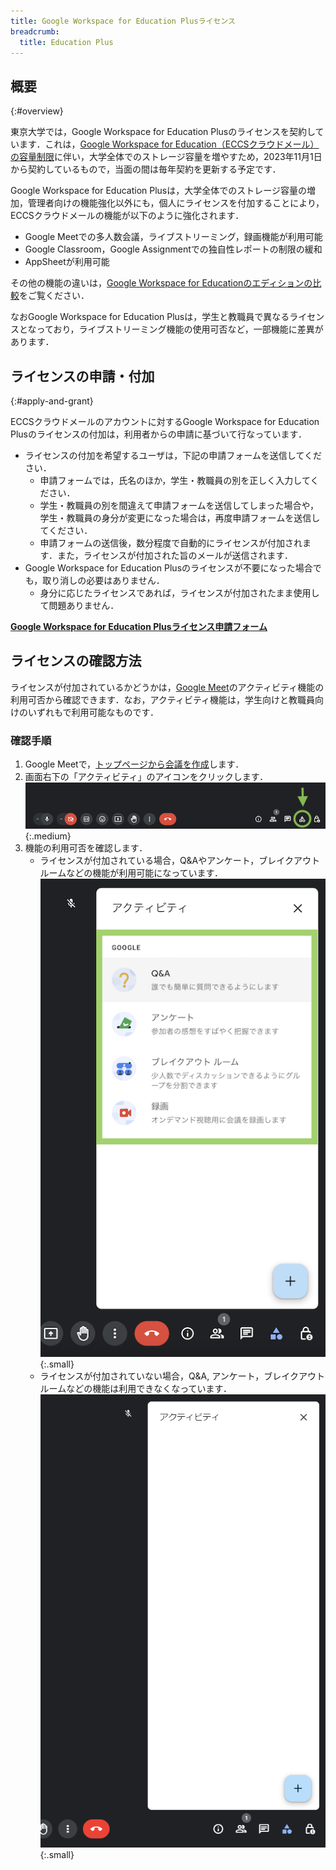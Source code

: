 ```yaml
---
title: Google Workspace for Education Plusライセンス
breadcrumb:
  title: Education Plus
---
```


## 概要
{:#overview}

東京大学では，Google Workspace for Education Plusのライセンスを契約しています．これは，[Google Workspace for Education（ECCSクラウドメール）の容量制限](https://www-old.ecc.u-tokyo.ac.jp/announcement/2021/10/29_3366.html)に伴い，大学全体でのストレージ容量を増やすため，2023年11月1日から契約しているもので，当面の間は毎年契約を更新する予定です．

Google Workspace for Education Plusは，大学全体でのストレージ容量の増加，管理者向けの機能強化以外にも，個人にライセンスを付加することにより，ECCSクラウドメールの機能が以下のように強化されます．

- Google Meetでの多人数会議，ライブストリーミング，録画機能が利用可能
- Google Classroom，Google Assignmentでの独自性レポートの制限の緩和
- AppSheetが利用可能

その他の機能の違いは，[Google Workspace for Educationのエディションの比較](https://edu.google.com/intl/ALL_jp/workspace-for-education/editions/compare-editions/)をご覧ください．

なおGoogle Workspace for Education Plusは，学生と教職員で異なるライセンスとなっており，ライブストリーミング機能の使用可否など，一部機能に差異があります．

## ライセンスの申請・付加
{:#apply-and-grant}

ECCSクラウドメールのアカウントに対するGoogle Workspace for Education Plusのライセンスの付加は，利用者からの申請に基づいて行なっています．

- ライセンスの付加を希望するユーザは，下記の申請フォームを送信してください．
    - 申請フォームでは，氏名のほか，学生・教職員の別を正しく入力してください．
    - 学生・教職員の別を間違えて申請フォームを送信してしまった場合や，学生・教職員の身分が変更になった場合は，再度申請フォームを送信してください．
    - 申請フォームの送信後，数分程度で自動的にライセンスが付加されます．また，ライセンスが付加された旨のメールが送信されます．
- Google Workspace for Education Plusのライセンスが不要になった場合でも，取り消しの必要はありません．
    - 身分に応じたライセンスであれば，ライセンスが付加されたまま使用して問題ありません．

<b class="box center"><a href="https://docs.google.com/forms/d/e/1FAIpQLSd2rXNIL_grmiDU_XG5uFMCNNfWhoqDpK5iemvFUsBN2RUeaA/viewform?usp=sf_link">Google Workspace for Education Plusライセンス申請フォーム</a></b>

## ライセンスの確認方法

ライセンスが付加されているかどうかは，[Google Meet](../../meet/)のアクティビティ機能の利用可否から確認できます．なお，アクティビティ機能は，学生向けと教職員向けのいずれもで利用可能なものです．

### 確認手順

1. Google Meetで，[トップページから会議を作成](../../meet/#create_meeting_from_meet_page)します．
2. 画面右下の「アクティビティ」のアイコンをクリックします．
   ![](./activity_button.png){:.medium}
3. 機能の利用可否を確認します．
    - ライセンスが付加されている場合，Q&Aやアンケート，ブレイクアウトルームなどの機能が利用可能になっています．
      ![](./granted.png){:.small}
    - ライセンスが付加されていない場合，Q&A, アンケート，ブレイクアウトルームなどの機能は利用できなくなっています．
      ![](./ungranted.png){:.small}
